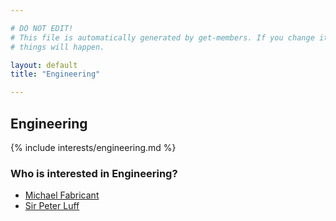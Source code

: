 ```yaml
---

# DO NOT EDIT!
# This file is automatically generated by get-members. If you change it, bad
# things will happen.

layout: default
title: "Engineering"

---
```


## Engineering

{% include interests/engineering.md %}

### Who is interested in Engineering?


* [Michael Fabricant](/members/michael-fabricant.html)
* [Sir Peter Luff](/members/sir-peter-luff.html)
